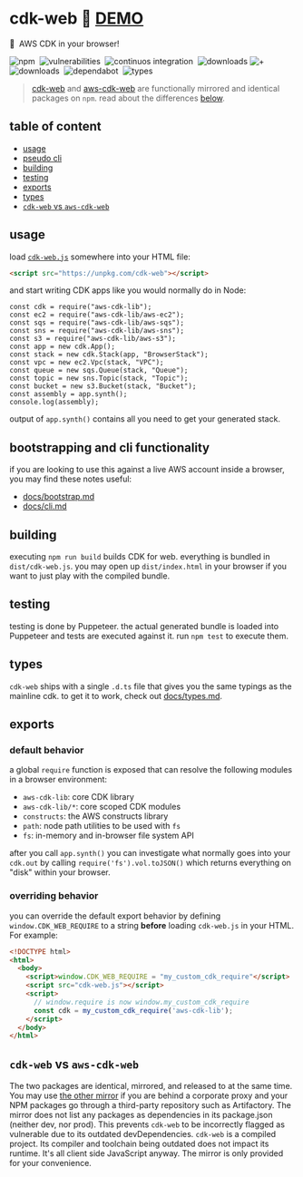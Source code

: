 # cdk-web :rocket: [**DEMO**](https://3p3r.github.io/cdk-web)

:muscle: &nbsp;AWS CDK in your browser!

![npm](https://img.shields.io/npm/v/cdk-web.svg)&nbsp;
![vulnerabilities](https://img.shields.io/snyk/vulnerabilities/npm/cdk-web)&nbsp;
![continuos integration](https://github.com/3p3r/cdk-web/actions/workflows/ci.yml/badge.svg)&nbsp;
![downloads](https://img.shields.io/npm/dt/cdk-web.svg?label=cdk-web)&nbsp;![+](https://img.shields.io/badge/-%2B-blueviolet)&nbsp;![downloads](https://img.shields.io/npm/dt/aws-cdk-web.svg?label=aws-cdk-web)&nbsp;
![dependabot](https://img.shields.io/badge/dependabot-025E8C?logo=dependabot)&nbsp;
![types](https://img.shields.io/npm/types/cdk-web)&nbsp;

> [cdk-web](https://www.npmjs.com/package/cdk-web) and [aws-cdk-web](https://www.npmjs.com/package/aws-cdk-web) are functionally mirrored and identical packages on `npm`. read about the differences [below](#cdk-web-vs-aws-cdk-web).

## table of content

- [usage](#usage)
- [pseudo cli](#bootstrapping-and-cli-functionality)
- [building](#building)
- [testing](#testing)
- [exports](#exports)
- [types](#types)
- [`cdk-web` vs `aws-cdk-web`](#cdk-web-vs-aws-cdk-web)

## usage

load [`cdk-web.js`](https://unpkg.com/cdk-web) somewhere into your HTML file:

```HTML
<script src="https://unpkg.com/cdk-web"></script>
```

and start writing CDK apps like you would normally do in Node:

```JS
const cdk = require("aws-cdk-lib");
const ec2 = require("aws-cdk-lib/aws-ec2");
const sqs = require("aws-cdk-lib/aws-sqs");
const sns = require("aws-cdk-lib/aws-sns");
const s3 = require("aws-cdk-lib/aws-s3");
const app = new cdk.App();
const stack = new cdk.Stack(app, "BrowserStack");
const vpc = new ec2.Vpc(stack, "VPC");
const queue = new sqs.Queue(stack, "Queue");
const topic = new sns.Topic(stack, "Topic");
const bucket = new s3.Bucket(stack, "Bucket");
const assembly = app.synth();
console.log(assembly);
```

output of `app.synth()` contains all you need to get your generated stack.

## bootstrapping and cli functionality

if you are looking to use this against a live AWS account inside a browser, you may find these notes useful:

- [docs/bootstrap.md](docs/bootstrap.md)
- [docs/cli.md](docs/cli.md)

## building

executing `npm run build` builds CDK for web. everything is bundled in `dist/cdk-web.js`. you may open up `dist/index.html` in your browser if you want to just play with the compiled bundle.

## testing

testing is done by Puppeteer. the actual generated bundle is loaded into Puppeteer and tests are executed against it. run `npm test` to execute them.

## types

`cdk-web` ships with a single `.d.ts` file that gives you the same typings as the mainline cdk. to get it to work, check out [docs/types.md](docs/types.md).

## exports

### default behavior

a global `require` function is exposed that can resolve the following modules in a browser environment:

- `aws-cdk-lib`: core CDK library
- `aws-cdk-lib/*`: core scoped CDK modules
- `constructs`: the AWS constructs library
- `path`: node path utilities to be used with `fs`
- `fs`: in-memory and in-browser file system API

after you call `app.synth()` you can investigate what normally goes into your `cdk.out` by calling `require('fs').vol.toJSON()` which returns everything on "disk" within your browser.

### overriding behavior

you can override the default export behavior by defining `window.CDK_WEB_REQUIRE` to a string **before** loading `cdk-web.js` in your HTML. For example:

```HTML
<!DOCTYPE html>
<html>
  <body>
    <script>window.CDK_WEB_REQUIRE = "my_custom_cdk_require"</script>
    <script src="cdk-web.js"></script>
    <script>
      // window.require is now window.my_custom_cdk_require
      const cdk = my_custom_cdk_require('aws-cdk-lib');
    </script>
  </body>
</html>
```

## `cdk-web` vs `aws-cdk-web`

The two packages are identical, mirrored, and released to at the same time. You may use [the other mirror](https://www.npmjs.com/package/aws-cdk-web) if you are behind a corporate proxy and your NPM packages go through a third-party repository such as Artifactory. The mirror does not list any packages as dependencies in its package.json (neither dev, nor prod). This prevents `cdk-web` to be incorrectly flagged as vulnerable due to its outdated devDependencies. `cdk-web` is a compiled project. Its compiler and toolchain being outdated does not impact its runtime. It's all client side JavaScript anyway. The mirror is only provided for your convenience.
